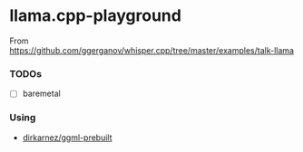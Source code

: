 llama.cpp-playground
========================
From https://github.com/ggerganov/whisper.cpp/tree/master/examples/talk-llama

### TODOs
- [ ] baremetal

### Using
- [dirkarnez/ggml-prebuilt](https://github.com/dirkarnez/ggml-prebuilt)
